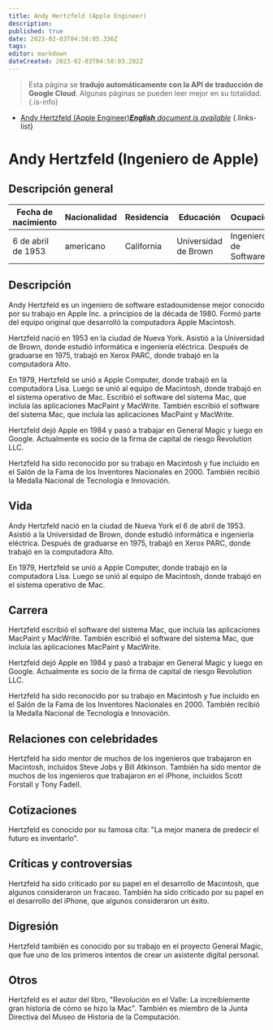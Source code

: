 ```yaml
---
title: Andy Hertzfeld (Apple Engineer)
description: 
published: true
date: 2023-02-03T04:58:05.336Z
tags: 
editor: markdown
dateCreated: 2023-02-03T04:58:03.282Z
---
```


> Esta página se **tradujo automáticamente con la API de traducción de Google Cloud**.
Algunas páginas se pueden leer mejor en su totalidad.{.is-info}



- [Andy Hertzfeld (Apple Engineer)***English** document is available*](/en/Knowledge-base/Dictionary/Person/andy-hertzfeld-apple-engineer)
{.links-list}


# Andy Hertzfeld (Ingeniero de Apple)

## Descripción general

| Fecha de nacimiento | Nacionalidad | Residencia | Educación | Ocupación |
| ------------- | ----------- | --------- | --------- | ---------- |
| 6 de abril de 1953 | americano | California | Universidad de Brown | Ingeniero de Software |

## Descripción

Andy Hertzfeld es un ingeniero de software estadounidense mejor conocido por su trabajo en Apple Inc. a principios de la década de 1980. Formó parte del equipo original que desarrolló la computadora Apple Macintosh.

Hertzfeld nació en 1953 en la ciudad de Nueva York. Asistió a la Universidad de Brown, donde estudió informática e ingeniería eléctrica. Después de graduarse en 1975, trabajó en Xerox PARC, donde trabajó en la computadora Alto.

En 1979, Hertzfeld se unió a Apple Computer, donde trabajó en la computadora Lisa. Luego se unió al equipo de Macintosh, donde trabajó en el sistema operativo de Mac. Escribió el software del sistema Mac, que incluía las aplicaciones MacPaint y MacWrite. También escribió el software del sistema Mac, que incluía las aplicaciones MacPaint y MacWrite.

Hertzfeld dejó Apple en 1984 y pasó a trabajar en General Magic y luego en Google. Actualmente es socio de la firma de capital de riesgo Revolution LLC.

Hertzfeld ha sido reconocido por su trabajo en Macintosh y fue incluido en el Salón de la Fama de los Inventores Nacionales en 2000. También recibió la Medalla Nacional de Tecnología e Innovación.

## Vida

Andy Hertzfeld nació en la ciudad de Nueva York el 6 de abril de 1953. Asistió a la Universidad de Brown, donde estudió informática e ingeniería eléctrica. Después de graduarse en 1975, trabajó en Xerox PARC, donde trabajó en la computadora Alto.

En 1979, Hertzfeld se unió a Apple Computer, donde trabajó en la computadora Lisa. Luego se unió al equipo de Macintosh, donde trabajó en el sistema operativo de Mac.

## Carrera

Hertzfeld escribió el software del sistema Mac, que incluía las aplicaciones MacPaint y MacWrite. También escribió el software del sistema Mac, que incluía las aplicaciones MacPaint y MacWrite.

Hertzfeld dejó Apple en 1984 y pasó a trabajar en General Magic y luego en Google. Actualmente es socio de la firma de capital de riesgo Revolution LLC.

Hertzfeld ha sido reconocido por su trabajo en Macintosh y fue incluido en el Salón de la Fama de los Inventores Nacionales en 2000. También recibió la Medalla Nacional de Tecnología e Innovación.

## Relaciones con celebridades

Hertzfeld ha sido mentor de muchos de los ingenieros que trabajaron en Macintosh, incluidos Steve Jobs y Bill Atkinson. También ha sido mentor de muchos de los ingenieros que trabajaron en el iPhone, incluidos Scott Forstall y Tony Fadell.

## Cotizaciones

Hertzfeld es conocido por su famosa cita: "La mejor manera de predecir el futuro es inventarlo".

## Críticas y controversias

Hertzfeld ha sido criticado por su papel en el desarrollo de Macintosh, que algunos consideraron un fracaso. También ha sido criticado por su papel en el desarrollo del iPhone, que algunos consideraron un éxito.

## Digresión

Hertzfeld también es conocido por su trabajo en el proyecto General Magic, que fue uno de los primeros intentos de crear un asistente digital personal.

## Otros

Hertzfeld es el autor del libro, "Revolución en el Valle: La increíblemente gran historia de cómo se hizo la Mac". También es miembro de la Junta Directiva del Museo de Historia de la Computación.